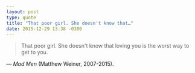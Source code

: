```yaml
---
layout: post
type: quote
title: "That poor girl. She doesn't know that…"
date: 2015-12-29 13:38 -0300
---
```

>That poor girl. She doesn't know that loving you is the worst way to get to you.

— _Mad Men_ (Matthew Weiner, 2007-2015).
